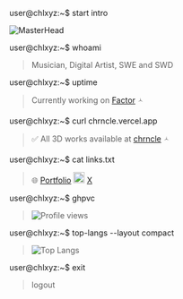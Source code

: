 user@chlxyz:~$ start intro
>
<p align="left">
  <img src="https://i.imgur.com/eKHbfIH.gif" alt="MasterHead">
</p>

user@chlxyz:~$ whoami
> Musician, Digital Artist, SWE and SWD

user@chlxyz:~$ uptime
> Currently working on [Factor](https://github.com/chlxyz/Factor) 🟀

user@chlxyz:~$ curl chrncle.vercel.app
> ✅ All 3D works available at [chrncle](https://chrncle.vercel.app) 🟀

user@chlxyz:~$ cat links.txt
> 🌐 [Portfolio](https://mhw1.vercel.app)
> <a><img src="https://img.freepik.com/free-vector/new-2023-twitter-logo-x-icon-design_1017-45418.jpg?semt=ais_hybrid&w=740" width="20" height="20"></a> [X](https://twitter.com/chrnclee)

user@chlxyz:~$ ghpvc
> ![Profile views](https://komarev.com/ghpvc/?username=chlxyz&label=Profile%20views&color=0e75b6&style=flat)

user@chlxyz:~$ top-langs --layout compact
> ![Top Langs](https://github-readme-stats.vercel.app/api/top-langs/?username=chlxyz&layout=compact&theme=tokyonight)

user@chlxyz:~$ exit
> logout
